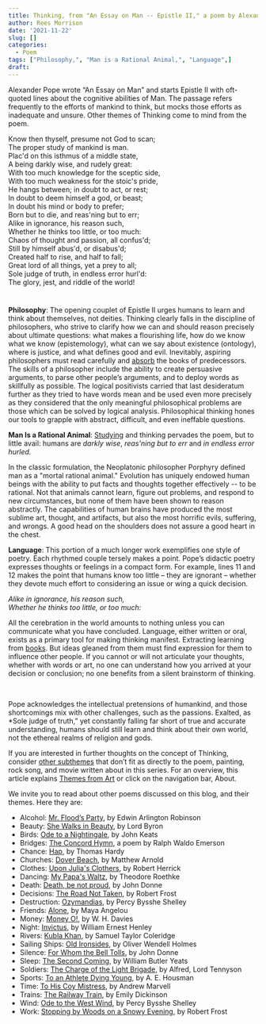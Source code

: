 ```yaml
---
title: Thinking, from "An Essay on Man -- Epistle II," a poem by Alexander Pope
author: Rees Morrison
date: '2021-11-22'
slug: []
categories:
  - Poem
tags: ["Philosophy,", "Man is a Rational Animal,", "Language",]
draft: 
---
```


Alexander Pope wrote “An Essay on Man” and starts Epistle II with oft-quoted lines about the cognitive abilities of Man.  The passage refers frequently to the efforts of mankind to think, but mocks those efforts as inadequate and unsure.   Other themes of Thinking come to mind from the poem.

<!--more-->

Know then thyself, presume not God to scan;   
The proper study of mankind is man.   
Plac'd on this isthmus of a middle state,   
A being darkly wise, and rudely great:   
With too much knowledge for the sceptic side,   
With too much weakness for the stoic's pride,   
He hangs between; in doubt to act, or rest;   
In doubt to deem himself a god, or beast;   
In doubt his mind or body to prefer;   
Born but to die, and reas'ning but to err;   
Alike in ignorance, his reason such,   
Whether he thinks too little, or too much:   
Chaos of thought and passion, all confus'd;   
Still by himself abus'd, or disabus'd;   
Created half to rise, and half to fall;   
Great lord of all things, yet a prey to all;   
Sole judge of truth, in endless error hurl'd:   
The glory, jest, and riddle of the world! 

# <poem lyric end>

**Philosophy**:  The opening couplet of Epistle II urges humans to learn and think about themselves, not deities.   Thinking clearly falls in the discipline of philosophers, who strive to clarify how we can and should reason precisely about ultimate questions: what makes a flourishing life, how do we know what we know (epistemology), what can we say about existence (ontology), where is justice, and what defines good and evil.  Inevitably, aspiring philosophers must read carefully and [absorb](beautiful) the books of predecessors.   The skills of a philosopher include the ability to create persuasive arguments, to parse other people’s arguments, and to deploy words as skillfully as possible.  The logical positivists carried that last desideratum further as they tried to have words mean and be used even more precisely as they considered that the only meaningful philosophical problems are those which can be solved by logical analysis.  Philosophical thinking hones our tools to grapple with abstract, difficult, and even ineffable questions.

**Man Is a Rational Animal**:  [Studying](Wonderful) and thinking pervades the poem, but to little avail:  humans are *darkly wise*, *reas'ning but to err* and *in endless error hurled.*

In the classic formulation, the Neoplatonic philosopher Porphyry defined man as a "mortal rational animal."  Evolution has uniquely endowed human beings with the ability to put facts and thoughts together effectively  -- to be rational.  Not that animals cannot learn, figure out problems, and respond to new circumstances, but none of them have been shown to reason abstractly.  The capabilities of human brains have produced the most sublime art, thought, and artifacts, but also the most horrific evils, suffering, and wrongs.  A good head on the shoulders does not assure a good heart in the chest.

**Language**:  This portion of a much longer work exemplifies one style of poetry.  Each rhythmed couple tersely makes a point.  Pope’s didactic poetry expresses thoughts or feelings in a compact form.  For example, lines 11 and 12 makes the point that humans know too little – they are ignorant – whether they devote much effort to considering an issue or wing a quick decision.  

*Alike in ignorance, his reason such,*  
*Whether he thinks too little, or too much:* 

All the cerebration in the world amounts to nothing unless you can communicate what you have concluded.  Language, either written or oral, exists as a primary tool for making thinking manifest.  Extracting learning from [books](interior).  But ideas gleaned from them must find expression for them to influence other people.  If you cannot or will not articulate your thoughts, whether with words or art, no one can understand how you arrived at your decision or conclusion; no one benefits from a silent brainstorm of thinking.   

&nbsp;

Pope acknowledges the intellectual pretensions of humankind, and those shortcomings mix with other challenges, such as the passions.  Exalted, as *Sole judge of truth,” yet constantly falling far short of true and accurate understanding, humans should still learn and think about their own world, not the ethereal realms of religion and gods.

If you are interested in further thoughts on the concept of Thinking, consider [other subthemes]() that don’t fit as directly to the poem, painting, rock song, and movie written about in this series.  For an overview, this article explains [Themes from Art](http://bit.ly/3sRXopI) or click on the navigation bar, About.

We invite you to read about other poems discussed on this blog, and their themes.  Here they are: 

* Alcohol: [Mr. Flood’s Party](https://themesfromart.com/post/2021-01-24-alcohol-flood-frost/alcohol/), by Edwin Arlington Robinson
* Beauty: [She Walks in Beauty](https://themesfromart.com/post/2021-04-21-beauty-she-walks-in-beauty-a-poem-by-lord-byron/beautybyron/), by Lord Byron
* Birds: [Ode to a Nightingale](https://themesfromart.com/post/2021-06-14-birds-ode-to-a-nightingale-a-poem-by-john-keats/birdskeats/), by John Keats
* Bridges: [The Concord Hymn](https://themesfromart.com/post/2021-07-26-bridges-the-concord-hymn-a-poem-by-ralph-waldo-emerson/bridgesconcord/), a poem by Ralph Waldo Emerson
* Chance: [Hap](https://themesfromart.com/post/2021-03-14-chancehap/chancehap/), by Thomas Hardy
* Churches: [Dover Beach](https://themesfromart.com/post/2021-05-21-churches-from-dover-beach-a-poem-by-matthew-arnold/churchesarnold/), by Matthew Arnold
* Clothes: [Upon Julia's Clothers](https://themesfromart.com/post/2021-08-30-clothes-from-upon-julia-s-clothes-a-poem-by-robert-herrick/clothesjulia/), by Robert Herrick
* Dancing: [My Papa's Waltz](https://themesfromart.com/post/2021-09-10-dancing-from-my-papa-s-waltz-a-poem-by-theodore-roethke/dancingroethke/), by Theodore Roethke
* Death: [Death, be not proud](https://themesfromart.com/post/2021-05-03-death-from-death-be-not-proud-a-poem-by-john-donne/deathdonne/), by John Donne
* Decisions: [The Road Not Taken](https://themesfromart.com/post/2021-02-08-decisions-from-the-road-not-taken-a-poem-by-robert-frost/decisionsroadfrost/), by Robert Frost
* Destruction: [Ozymandias](https://themesfromart.com/post/2021-02-18-destruction-ozymandias-a-poem-by-percy-bysshe-shelley/destructoz/), by Percy Bysshe Shelley
* Friends: [Alone](https://themesfromart.com/post/2021-06-20-friends-alone-a-poem-by-maya-angelou/friendsalone/), by Maya Angelou
* Money: [Money O!](https://themesfromart.com/post/2021-10-15-money-from-money-o-a-poem-by-w-h-davies/moneymoneyo/), by W. H. Davies
* Night: [Invictus](https://themesfromart.com/post/2021-11-05-night-from-invictus-a-poem-by-william-ernest-henley/nightinvictus/), by William Ernest Henley
* Rivers: [Kubla Khan](https://themesfromart.com/post/2021-10-02-rivers-from-kubla-khan-a-poem-by-samuel-taylor-coleridge/riverskhan/), by Samuel Taylor Coleridge
* Sailing Ships: [Old Ironsides](https://themesfromart.com/post/2021-06-26-sailing-ships-from-old-ironsides-a-poem-by-oliver-wendell-holmes/sailingshipsironsides/), by Oliver Wendell Holmes
* Silence: [For Whom the Bell Tolls](https://themesfromart.com/post/2021-04-08-silencedonne/silencedonne/), by John Donne
* Sleep: [The Second Coming](https://themesfromart.com/post/2021-09-22-sleep-from-the-second-coming-a-poem-by-william-butler-yeats/sleepsecond/), by William Butler Yeats
* Soldiers: [The Charge of the Light Brigade](https://themesfromart.com/post/2021-08-02-soldiers-from-the-charge-of-the-light-brigade-by-alfred-lord-tennyson/soldierscharge/), by Alfred, Lord Tennyson
* Sports: [To an Athlete Dying Young](https://themesfromart.com/post/2021-07-12-sports-from-to-an-athlete-dying-young-by-a-e-housman/sportsathlete/), by A. E. Housman
* Time: [To His Coy Mistress](https://themesfromart.com/post/2021-03-08-time-to-his-coy-mistress-by-andrew-marvell/timecoy/), by Andrew Marvell
* Trains: [The Railway Train](https://themesfromart.com/post/2021-05-10-trains-from-the-railway-train-a-poem-by-emily-dickineson/trainsdickinson/), by Emily Dickinson 
* Wind: [Ode to the West Wind](https://themesfromart.com/post/2021-08-12-wind-from-ode-to-the-west-wind-by-percy-bysshe-shelley/windode/), by Percy Bysshe Shelley
* Work: [Stopping by Woods on a Snowy Evening](https://themesfromart.com/post/2021-02-26-worksnowy/worksnowy/), by Robert Frost


